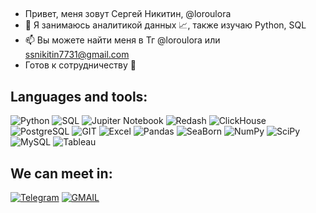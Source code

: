##
- Привет, меня зовут Сергей Никитин, @loroulora
- 👀 Я занимаюсь аналитикой данных  📈, также изучаю Python, SQL
- 📫 Вы можете найти меня в Тг @loroulora или ssnikitin7731@gmail.com
- Готов к сотрудничеству 🤝

## Languages and tools:
![Python](https://img.shields.io/badge/-Python-yellow?style=flat-square&logo=Python)
![SQL](https://img.shields.io/badge/-SQL-brightgreen?style=flat-square&logo=SQL)
![Jupiter Notebook](https://img.shields.io/badge/-JupiterNotebook-orange?style=flat-square&logo=JupiterNotebook)
![Redash](https://img.shields.io/badge/-Redash-red?style=flat-square&logo=Redash)
![ClickHouse](https://img.shields.io/badge/-ClickHouse-grey?style=flat-square&logo=ClickHouse)
![PostgreSQL](https://img.shields.io/badge/-PostgreSQL-9cf?style=flat-square&logo=PostgreSQL)
![GIT](https://img.shields.io/badge/-GIT-white?style=flat-square&logo=GIT)
![Excel](https://img.shields.io/badge/-EXCEL-brightgreen?style=flat-square&logo=Excel)
![Pandas](https://img.shields.io/badge/-Pandas-yellow?style=flat-square&logo=Pandas)
![SeaBorn](https://img.shields.io/badge/-SeaBorn-blue?style=flat-square&logo=SeaBorn)
![NumPy](https://img.shields.io/badge/-NumPy-blue?style=flat-square&logo=NumPy)
![SciPy](https://img.shields.io/badge/-SciPy-blue?style=flat-square&logo=SciPy)
![MySQL](https://img.shields.io/badge/-MySQL-brightgreen?style=flat-square&logo=MySQL)
![Tableau](https://img.shields.io/badge/-Tableau-blue?style=flat-square&logo=Tableau)

## We can meet in:
[![Telegram](https://img.shields.io/badge/-Telegram-blue?style=flat-square&logo=Telegram)](https://t.me/loroulora)
[![GMAIL](https://img.shields.io/badge/-GMAIL-white?style=flat-square&logo=GMAIL)](https://mail.google.com/mail/u/0/#inbox)

<!---
loroulora/loroulora is a ✨ special ✨ repository because its `README.md` (this file) appears on your GitHub profile.
You can click the Preview link to take a look at your changes.
--->

